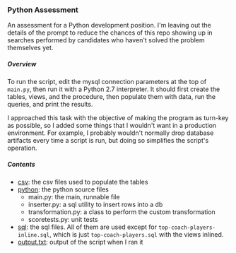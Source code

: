 ### Python Assessment

An assessment for a Python development position. I'm leaving out the details of the prompt to reduce
the chances of this repo showing up in searches performed by candidates who haven't solved the problem
themselves yet.

##### Overview

To run the script, edit the mysql connection parameters at the top of `main.py`,
then run it with a Python 2.7 interpreter. It should first create the tables, views, and the
procedure, then populate them with data, run the queries, and print the results.

I approached this task with the objective of making the program as turn-key as possible, so I added
some things that I wouldn't want in a production environment. For example, I probably wouldn't normally
drop database artifacts every time a script is run, but doing so simplifies the script's operation.

##### Contents

* [csv](csv): the csv files used to populate the tables
* [python](python): the python source files
    * main.py: the main, runnable file
    * inserter.py: a sql utility to insert rows into a db
    * transformation.py: a class to perform the custom transformation
    * scoretests.py: unit tests
* [sql](sql): the sql files. All of them are used except for `top-coach-players-inline.sql`, which
is just `top-coach-players.sql` with the views inlined.
* [output.txt](output.txt): output of the script when I ran it

